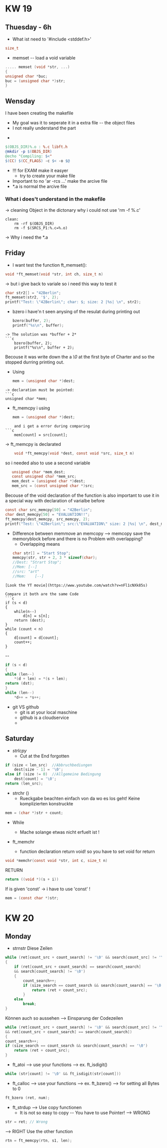 
# KW 19


## Thuesday - 6h 
- What ist need to '#include <stddef.h>'
```c
size_t
```
- memset -- load a void variable 
```c
..... memset (void *str, ...)
{
unsigned char *buc;
buc = (unsigned char *)str;
}
```

## Wensday 
I have been creating the makefile 
- My goal was it to seperate it in a extra file -- the object files 
- I not really understand the part 
- ```
```makefile
$(OBJS_DIR)%.o : %.c libft.h
@mkdir -p $(OBJS_DIR)
@echo "Compiling: $<"
$(CC) $(CC_FLAGS) -c $< -o $@
```
- !!! for EXAM make it easyer 
	- try to create your make file 
- Important to no 'ar -rcs ...' make the arcive file
- *.a is normal the arcive file 

### What i does't understand in the makefile
-> cleaning Object in the dictonary 
	why i could not use 'rm -f %.c'
```
clean:
	rm -rf $(OBJS_DIR)
	rm -f $(SRCS_P1:%.c=%.o)
```
-> Why i need the *.a


## Friday
- I want test the function ft_memset():
```c
void *ft_memset(void *str, int ch, size_t n)
```
-> but i give back to variale so i need this way to test it 
```c
char str2[] = "42Berlin";
ft_memset(str2, '$', 2);
printf("Test: \"42Berlin\"; char: $; size: 2 |%s| \n", str2);
```

- bzero i have'n t seen anysing of the resulat during printing out 
	```c
	bzero(buffer, 2);
	printf("%s\n", buffer);
```
-> The solution was *buffer + 2*
```c
	bzero(buffer, 2);
	printf("%s\n", buffer + 2);
```
 Becouse it was write down the a *\0* at the first byte of Charter and so the stopped durring printing out. 

- Using 
  ```c
  mem = (unsigned char *)dest;
```
-> declaration must be pointed:
```c
unsigned char *mem;
```

- ft_memcpy i using 
	```c
	mem = (unsigned char *)dest;
```
    and i get a error during comparing 
```c
	mem[count] = src[count];
```
-> ft_memcpy is declarated 
```C
	void *ft_memcpy(void *dest, const void *src, size_t n)
```
 so i needed also to use a second variable 
 ```c
	unsigned char *mem_dest;
	const unsigned char *mem_src;
	mem_dest = (unsigned char *)dest;
	mem_src = (const unsigned char *)src;
```

Becouse of the void declaration of the function is also important to use it in a special way with declaration of varialbe before 

```c
const char src_memcpy[50] = "42Berlin";
char dest_memcpy[50] = "EVALUATION!!";
ft_memcpy(dest_memcpy, src_memcpy, 2);
printf("Test: \"42Berlin\"; src:\"EVALUATION\" size: 2 |%s| \n", dest_memcpy);
```

- Difference between memmove an memcopy 
	--> memcopy save the memoryblock before and there is no Problem with overlapping? 
    - Overlapping means 
    ```c
    char str[] = "Start Stop";
	memcpy(str, str + 2, 3 * sizeof(char);
	//Dest: "Strart Stop";
	//Mem: [--]
	//src: "art"
	//Mem:    [--]
```
[Look the YT movie](https://www.youtube.com/watch?v=nFl1cNXk85s)

Compare it both are the same Code 
```c
if (s < d)
{
	while(n--)
		d[n] = s[n];
	return (dest);
}
while (count < n)
{
	d[count] = d[count];
	count++;
}
```

--
```c
if (s < d)
{
while (len--)
	*(d + len) = *(s + len);
return (dst);
}
while (len--)
	*d++ = *s++;
```

- git VS github 
	- git is at your local maschine 
	- github is a cloudservice
	-


## Saturday
- *strlcpy*
	- Cut at the End forgotten 
```c
if (size < len_src)  //Abbruchbediungen 
	dest[size - 1] = '\0';
else if (size != 0)  //Allgemeine Bedingung
	dest[count] = '\0';
return (len_src);	
```
- strchr ()
	- Rueckgabe beachten einfach von da wo es los geht! Keine komplizierten konstruckte 
```c
mem = (char *)str + count;
```

- While 
	- Mache solange etwas nicht erfuelt ist ! 

- ft_memchr 
	- function declaration return void! so you have to set void for return 
```c
void *memchr(const void *str, int c, size_t n)
```

RETURN 
```c
return ((void *)(s + i))
```
If is given 'const' -> i have to use 'const' ! 
```c
mem = (const char *)str;
```

# KW 20 
## Monday 
- strnstr Diese Zeilen  
```c
while (ret[count_src + count_search] != '\0' && search[count_src] != '\0' && (count_src + count_search) < size_cmp)
{
	if (ret[count_src + count_search] == search[count_search]
	&& search[count_search] != '\0')
	{
		count_search++;
		if (size_search == count_search && search[count_search] == '\0')
			return (ret + count_src);
		}
	else
		break;
}
```
Können auch so aussehen --> Einsparung der Codezeilen
```c
while (ret[count_src + count_search] != '\0' && search[count_src] != '\0' && (count_src + count_search) < size_cmp
&& ret[count_src + count_search] == search[count_search])
{
count_search++;
if (size_search == count_search && search[count_search] == '\0')
	return (ret + count_src);
}
```

- ft_atoi --> use your functions --> ex. ft_isdigit()
```c
while (str[count] != '\0' && ft_isdigit(str[count]))
```

- ft_calloc --> use your functions --> ex. ft_bzero() --> for setting all Bytes to 0
```c
ft_bzero (ret, num);
```

- ft_strdup --> Use copy functionen 
	- It is not so easy to copy -- You have to use Pointer! 
--> WRONG
```c
str = ret; // Wrong 
```
--> RIGHT Use the other function 
```c 
rtn = ft_memcpy(rtn, s1, len);
```
